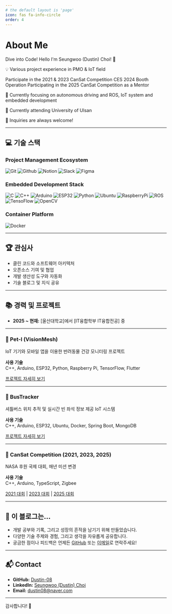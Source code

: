 ```yaml
---
# the default layout is 'page'
icon: fas fa-info-circle
order: 4
---
```


# About Me

Dive into Code! Hello I'm Seungwoo (Dustin) Choi! 👋 

💡 Various project experience in PMO & IoT field

Participate in the 2021 & 2023 CanSat Competition
CES 2024 Booth Operation
Participating in the 2025 CanSat Competition as a Mentor

🌱 Currently focusing on autonomous driving and ROS, IoT system and embedded development

🏫 Currently attending University of Ulsan

💬 Inquiries are always welcome!

---

## 💻 기술 스택

### Project Management Ecosystem
![Git](https://img.shields.io/badge/Git-F05032?style=flat&logo=git&logoColor=white)
![Github](https://img.shields.io/badge/Github-181717?style=flat&logo=github&logoColor=white)
![Notion](https://img.shields.io/badge/Notion-000000?style=flat&logo=notion&logoColor=white)
![Slack](https://img.shields.io/badge/Slack-4A154B?style=flat&logo=slack&logoColor=white)
![Figma](https://img.shields.io/badge/Figma-F24E1E?style=flat&logo=figma&logoColor=white)

### Embedded Development Stack
![C](https://img.shields.io/badge/C-00599C?style=flat&logo=c&logoColor=white)
![C++](https://img.shields.io/badge/C++-00599C?style=flat&logo=cplusplus&logoColor=white)
![Arduino](https://img.shields.io/badge/Arduino-00878F?style=flat&logo=Arduino&logoColor=white)
![ESP32](https://img.shields.io/badge/ESP32-000000?style=flat&logo=espressif&logoColor=white)
![Python](https://img.shields.io/badge/Python-3776AB?style=flat&logo=python&logoColor=white)
![Ubuntu](https://img.shields.io/badge/Ubuntu-E95420?style=flat&logo=ubuntu&logoColor=white)
![RaspberryPi](https://img.shields.io/badge/RaspberryPi-A22846?style=flat&logo=raspberrypi&logoColor=white)
![ROS](https://img.shields.io/badge/ROS-22314E?style=flat&logo=ros&logoColor=white)
![TensoFlow](https://img.shields.io/badge/TensorFlow-FF6F00?style=flat&logo=tensorflow&logoColor=white)
![OpenCV](https://img.shields.io/badge/OpenCV-5C3EE8?style=flat&logo=opencv&logoColor=white)

### Container Platform
![Docker](https://img.shields.io/badge/Docker-2496ED?style=flat&logo=docker&logoColor=white)

---

## 🏆 관심사

- 클린 코드와 소프트웨어 아키텍처
- 오픈소스 기여 및 협업
- 개발 생산성 도구와 자동화
- 기술 블로그 및 지식 공유

---

## 📚 경력 및 프로젝트

- **2025 ~ 현재:** [울산대학교]에서 [IT융합학부 IT융합전공] 중

---
### 🐾 Pet-I (VisionMesh)
IoT 기기와 모바일 앱을 이용한 반려동물 건강 모니터링 프로젝트

**사용 기술**  
C++, Arduino, ESP32, Python, Raspberry Pi, TensorFlow, Flutter

[프로젝트 자세히 보기](https://ionized-emoji-de7.notion.site/Pet-I-Developed-by-VisionMesh-175ebd19cd2e80eaae2bcae896cf9ec0?source=copy_link)

---

### 🚌 BusTracker  
셔틀버스 위치 추적 및 실시간 빈 좌석 정보 제공 IoT 시스템

**사용 기술**  
C++, Arduino, ESP32, Ubuntu, Docker, Spring Boot, MongoDB

[프로젝트 자세히 보기](https://ionized-emoji-de7.notion.site/BBB-Bus-Buddy-Buddy-BusTracker-175ebd19cd2e80ab85cefee4c6db4437?source=copy_link)

---

### 🚀 CanSat Competition (2021, 2023, 2025)  
NASA 후원 국제 대회, 매년 미션 변경

**사용 기술**  
C++, Arduino, TypeScript, Zigbee

[2021 대회](https://ionized-emoji-de7.notion.site/2021-CanSat-Competition-7ee2af7524a54721bdebb3a03d5f7eb8?source=copy_link) | [2023 대회](https://ionized-emoji-de7.notion.site/2023-CanSat-Competition-6c7d1fccb18846819effe32a1b0eb6c3?source=copy_link) | [2025 대회](https://ionized-emoji-de7.notion.site/2025-CanSat-Competition-175ebd19cd2e806a9effee32e8ca8a66?source=copy_link)

---

## 📝 이 블로그는…

- 개발 공부와 기록, 그리고 성장의 흔적을 남기기 위해 만들었습니다.
- 다양한 기술 주제와 경험, 그리고 생각을 자유롭게 공유합니다.
- 궁금한 점이나 피드백은 언제든 [GitHub](https://github.com/Dustin-08) 또는 [이메일](mailto:dustin08@naver.com)로 연락주세요!

---

## 📬 Contact

- **GitHub:** [Dustin-08](https://github.com/Dustin-08)
- **LinkedIn:** [Seungwoo (Dustin) Choi](https://www.linkedin.com/in/dustin08)
- **Email:** dustin08@naver.com

---

감사합니다! 🙏


